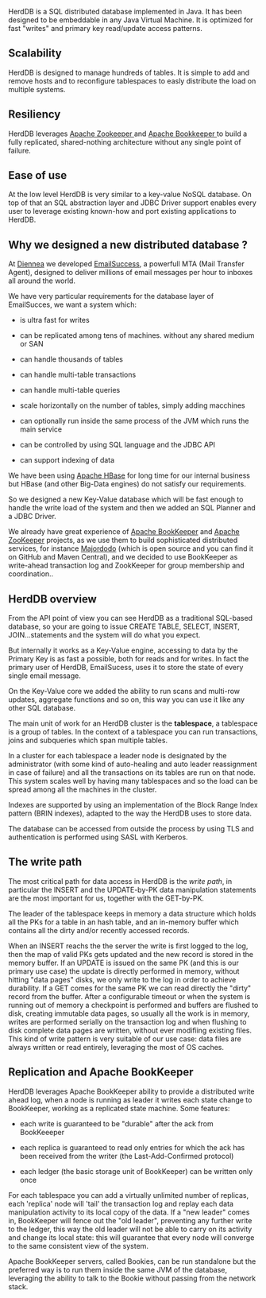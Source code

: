 <p class="intro">
HerdDB is a SQL distributed database implemented in Java. It has been designed to be embeddable in any Java Virtual Machine. It is optimized for fast "writes" and primary key read/update access patterns. 
</p>

<h2>Scalability</h2>
HerdDB is designed to manage hundreds of tables. It is simple to add and remove hosts and to reconfigure tablespaces to easly distribute the load on multiple systems.

<h2>Resiliency</h2>
HerdDB leverages <a href="http://zookeeper.apache.org/" >Apache Zookeeper </a> and <a href="http://bookkeeper.apache.org/" >Apache Bookkeeper </a>to build a fully replicated, shared-nothing architecture without any single point of failure.

<h2>Ease of use</h2>
At the low level HerdDB is very similar to a key-value NoSQL database. On top of that an SQL abstraction layer and JDBC Driver support enables every user to leverage existing known-how and port existing applications to HerdDB.


<h2>Why we designed a new distributed database ?</h2>

At <a href="http://www.diennea.com">Diennea</a> we developed <a href="http://www.emailsuccess.com">EmailSuccess</a>, a powerfull MTA (Mail Transfer Agent), designed to deliver millions of email messages per hour to inboxes all around the world.

We have very particular requirements for the database layer of EmailSucces, we want a system which:

* is ultra fast for writes

* can be replicated among tens of machines. without any shared medium or SAN

* can handle thousands of tables

* can handle multi-table transactions

* can handle multi-table queries

* scale horizontally on the number of tables, simply adding macchines

* can optionally run inside the same process of the JVM which runs the main service

* can be controlled by using SQL language and the JDBC API

* can support indexing of data


We have been using <a href="http://hbase.apache.org">Apache HBase</a> for long time for our internal business but HBase (and other Big-Data engines) do not satisfy our requirements.

So we designed a new Key-Value database which will be fast enough to handle the write load of the system and then we added an SQL Planner and a JDBC Driver.

We already have great experience of <a href="http://bookkeeper.apache.org">Apache BookKeeper</a> and <a href="http://zookeeper.apache.org">Apache ZooKeeper</a> projects, as we use them to build sophisticated distributed services,
for instance <a href="http://majordodo.org">Majordodo</a> (which is open source and you can find it on GitHub and Maven Central),
and we decided to use BookKeeper as  write-ahead transaction log and ZookKeeper for group membership and coordination..

<h2>HerdDB overview</h2>

From the API point of view you can see HerdDB as a traditional SQL-based database, so your are going to issue CREATE TABLE, SELECT, INSERT, JOIN...statements and the system will do what you expect.

But internally it works as a Key-Value engine, accessing to data by the Primary Key is as fast a possible, both for reads and for writes.
In fact the primary user of HerdDB, EmailSucess, uses it to store the state of every single email message.

On the Key-Value core we added the ability to run scans and multi-row updates, aggregate functions and so on, this way you can use it like any other SQL database.

The main unit of work for an HerdDB cluster is the **tablespace**, a tablespace is a group of tables.
In the context of a tablespace you can run transactions, joins and subqueries which span multiple tables.

In a cluster for each tablespace a leader node is designated by the administrator (with some kind of auto-healing and auto leader reassignment in case of failure) and all the transactions on its tables are run on that node.
This system scales well by having many tablespaces and so the load can be spread among all the machines in the cluster.

Indexes are supported by using an implementation of the Block Range Index pattern (BRIN indexes), adapted to the way the HerdDB uses to store data.

The database can be accessed from outside the process by using TLS and authentication is performed using SASL with Kerberos.

<h2>The write path</h2>

The most critical path for data access in HerdDB is the *write path*, in particular the INSERT and the UPDATE-by-PK data manipulation statements are the most important for us, together with the GET-by-PK.

The leader of the tablespace keeps in memory a data structure which holds all the PKs for a table in an hash table, and an in-memory buffer which contains all the dirty and/or recently accessed records.

When an INSERT reachs the the server the write is first logged to the log, then the map of valid PKs gets updated and the new record is stored in the memory buffer.
If an UPDATE is issued on the same PK (and this is our primary use case) the update is directly performed in memory, without hitting "data pages" disks, we only write to the log in order to achieve durability.
If a GET comes for the same PK we can read directly the "dirty" record from the buffer.
After a configurable timeout or when the system is running out of memory a checkpoint is performed and buffers are flushed to disk, creating immutable data pages, so usually all the work is in memory, writes are performed serially on the transaction log and when flushing to disk complete data pages are written, without ever modifiing existing files.
This kind of write pattern is very suitable of our use case: data files are always written or read entirely, leveraging the most of OS caches.

<h2>Replication and Apache BookKeeper</h2>
HerdDB leverages Apache BookKeeper ability to provide a distributed write ahead log, when a node is running as leader it writes each state change to BookKeeper, working as a replicated state machine.
Some features:

 * each write is guaranteed to be "durable" after the ack from BookKeeeper

 * each replica is guaranteed to read only entries for which the ack has been received from the writer (the Last-Add-Confirmed protocol)

 * each ledger (the basic storage unit of BookKeeper) can be written only once


For each tablespace you can add a virtually unlimited number of replicas, each 'replica' node will 'tail' the transaction log and replay each data manipulation activity to its local copy of the data.
If a "new leader" comes in, BookKeeper will fence out the "old leader", preventing any further write to the ledger, this way the old leader will not be able to carry on its activity and change its local state: this will guarantee that every node will converge to the same consistent view of the system.

Apache BookKeeper servers, called Bookies, can be run standalone but the preferred way is to run them inside the same JVM of the database, leveraging the ability to talk to the Bookie without passing from the network stack. 
